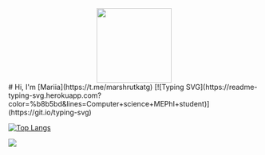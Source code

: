 <div id="header" align="center">
  <img src="https://media.giphy.com/media/v1.Y2lkPWVjZjA1ZTQ3aXFiZ2trMjFmOGR4a3NibWwxNW42ZmpibHl2ZzJnaHZwYmY3anB5MiZlcD12MV9naWZzX3NlYXJjaCZjdD1n/PeOnYlW8AmjcQEc2bZ/giphy.gif" width="150"/>
</div>
# Hi, I'm [Mariia](https://t.me/marshrutkatg)
[![Typing SVG](https://readme-typing-svg.herokuapp.com?color=%b8b5bd&lines=Computer+science+MEPhI+student)](https://git.io/typing-svg)

[![Top Langs](https://github-readme-stats.vercel.app/api/top-langs/?username=mariiamonk&layout=compact)](https://github.com/mariiamonk/github-readme-stats) 

![](https://github-profile-summary-cards.vercel.app/api/cards/profile-details?username=mariiamonk&theme=solarized_dark)

<!--
- 🔭 I’m currently working on ...
- 🌱 I’m currently learning ...
- 👯 I’m looking to collaborate on ...
- 🤔 I’m looking for help with ...
- 💬 Ask me about ...
- 📫 How to reach me: ...
- 😄 Pronouns: ...
- ⚡ Fun fact: ...
-->
